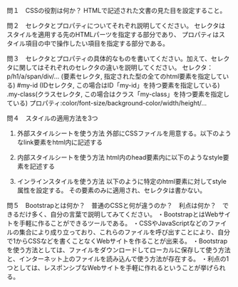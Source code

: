 問１　CSSの役割は何か？
HTMLで記述された文書の見た目を設定すること。

問２　セレクタとプロパティについてそれぞれ説明してください。
セレクタはスタイルを適用する先のHTMLパーツを指定する部分であり、
プロパティはスタイル項目の中で操作したい項目を指定する部分である。

問３　セレクタとプロパティの具体的なものを書いてください。加えて、セレクタに関してはそれぞれのセレクタの違いを説明してください。
セレクタ：p/h1/a/span/div/... (要素セレクタ, 指定された型の全てのhtml要素を指定している) 
    #my-id (IDセレクタ, この場合はID「my-id」を持つ要素を指定している)
    .my-class(クラスセレクタ, この場合はクラス「my-class」を持つ要素を指定している)
プロパティ:color/font-size/background-color/width/height/...

問４　スタイルの適用方法を3つ
1. 外部スタイルシートを使う方法
外部にCSSファイルを用意する。以下のようなlink要素をhtml内に記述する
<link rel="stylesheet" href="ここにCSSファイル名を書く">

2. 内部スタイルシートを使う方法
html内のhead要素内に以下のようなstyle要素を記述する
<style>
    ここにCSSコードを書く
</style>

3. インラインスタイルを使う方法
以下のように特定のhtml要素に対してstyle属性を設定する。
その要素のみに適用され、セレクタは書かない。
<p style="ここにCSSコードを書く"></p>

問５　Bootstrapとは何か？　普通のCSSと何が違うのか？　利点は何か？　できるだけ多く、自分の言葉で説明してみてください。
・BootstrapとはWebサイトを手軽に作ることができるツールである。
・CSSやJavaScriptなどのファイルの集合により成り立っており、これらのファイルを呼び出すことにより、自分で1からCSSなどを書くことなくWebサイトを作ることが出来る。
・Bootstrapを使う方法としては、ファイルをダウンロードしてローカルに保存して使う方法と、インターネット上のファイルを読み込んで使う方法が存在する。
・利点の1つとしては、レスポンシブなWebサイトを手軽に作れるということが挙げられる。